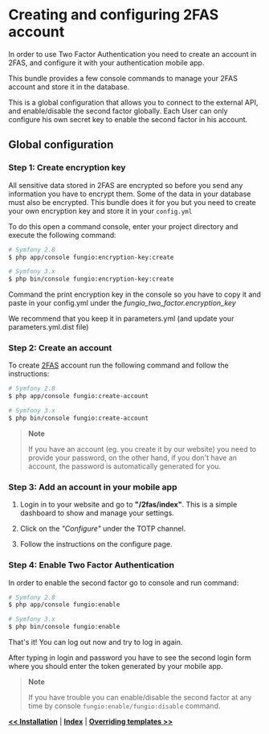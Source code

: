 Creating and configuring 2FAS account
=====================================

In order to use Two Factor Authentication you need to create an account in 2FAS,
and configure it with your authentication mobile app.

This bundle provides a few console commands to manage your 2FAS account and store it in the database.

This is a global configuration that allows you to connect to the external API, and enable/disable the second factor globally.
Each User can only configure his own secret key to enable the second factor in his account.

Global configuration
--------------------

### Step 1: Create encryption key

All sensitive data stored in 2FAS are encrypted so before you send any information you have to encrypt them.
Some of the data in your database must also be encrypted.
This bundle does it for you but you need to create your own encryption key and store it in your `config.yml`

To do this open a command console, enter your project directory and execute the
following command:

```bash
# Symfony 2.8
$ php app/console fungio:encryption-key:create

# Symfony 3.x
$ php bin/console fungio:encryption-key:create
```

Command the print encryption key in the console so you have to copy it and paste in your config.yml under the *fungio_two_factor.encryption_key*

We recommend that you keep it in parameters.yml (and update your parameters.yml.dist file)

### Step 2: Create an account

To create [2FAS](https://2fas.com) account run the following command and follow the instructions:

```bash
# Symfony 2.8
$ php app/console fungio:create-account

# Symfony 3.x
$ php bin/console fungio:create-account
```

> **Note**
>
> If you have an account (eg. you create it by our website) you need to provide your password,
> on the other hand, if you don't have an account, the password is automatically generated for you.

### Step 3: Add an account in your mobile app

1. Login in to your website and go to **"/2fas/index"**. This is a simple dashboard to show and manage your settings.

2. Click on the *"Configure"* under the TOTP channel.

3. Follow the instructions on the configure page.

### Step 4: Enable Two Factor Authentication

In order to enable the second factor go to console and run command:

```bash
# Symfony 2.8
$ php app/console fungio:enable

# Symfony 3.x
$ php bin/console fungio:enable
```

That's it! You can log out now and try to log in again.

After typing in login and password you have to see the second login form where you should enter the token generated by your mobile app.

> **Note**
>
> If you have trouble you can enable/disable the second factor at any time by console `fungio:enable/fungio:disable` command.

[**<< Installation**](installation.md) | [**Index**](index.md) | [**Overriding templates >>**](templates.md)
